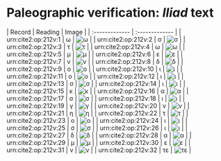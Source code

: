 # Paleographic verification: *Iliad* text

| Record | Reading     | Image     |
| :------------- | :------------- |
| urn:cite2:op:212v:1 | ω | ![ω](http://www.homermultitext.org/iipsrv?OBJ=IIP,1.0&FIF=/project/homer/pyramidal/VenA/VA212VN_0714.tif&RGN=0.5103,0.2371,0.01603,0.007331&WID=800&CVT=JPEG) | 
| urn:cite2:op:212v:2 | σ | ![σ](http://www.homermultitext.org/iipsrv?OBJ=IIP,1.0&FIF=/project/homer/pyramidal/VenA/VA212VN_0714.tif&RGN=0.5276,0.2364,0.01474,0.008160&WID=800&CVT=JPEG) | 
| urn:cite2:op:212v:3 | τ | ![τ](http://www.homermultitext.org/iipsrv?OBJ=IIP,1.0&FIF=/project/homer/pyramidal/VenA/VA212VN_0714.tif&RGN=0.5466,0.2350,0.01529,0.01203&WID=800&CVT=JPEG) | 
| urn:cite2:op:212v:4 | ω | ![ω](http://www.homermultitext.org/iipsrv?OBJ=IIP,1.0&FIF=/project/homer/pyramidal/VenA/VA212VN_0714.tif&RGN=0.5602,0.2367,0.01179,0.006224&WID=800&CVT=JPEG) | 
| urn:cite2:op:212v:5 | μ | ![μ](http://www.homermultitext.org/iipsrv?OBJ=IIP,1.0&FIF=/project/homer/pyramidal/VenA/VA212VN_0714.tif&RGN=0.5768,0.2343,0.01382,0.01176&WID=800&CVT=JPEG) | 
| urn:cite2:op:212v:6 | ε | ![ε](http://www.homermultitext.org/iipsrv?OBJ=IIP,1.0&FIF=/project/homer/pyramidal/VenA/VA212VN_0714.tif&RGN=0.5901,0.2342,0.01105,0.008575&WID=800&CVT=JPEG) | 
| urn:cite2:op:212v:7 | ν | ![ν](http://www.homermultitext.org/iipsrv?OBJ=IIP,1.0&FIF=/project/homer/pyramidal/VenA/VA212VN_0714.tif&RGN=0.5987,0.2342,0.01105,0.01189&WID=800&CVT=JPEG) | 
| urn:cite2:op:212v:8 | δ | ![δ](http://www.homermultitext.org/iipsrv?OBJ=IIP,1.0&FIF=/project/homer/pyramidal/VenA/VA212VN_0714.tif&RGN=0.6131,0.2264,0.01529,0.01687&WID=800&CVT=JPEG) | 
| urn:cite2:op:212v:9 | ο | ![ο](http://www.homermultitext.org/iipsrv?OBJ=IIP,1.0&FIF=/project/homer/pyramidal/VenA/VA212VN_0714.tif&RGN=0.6268,0.2355,0.009396,0.007192&WID=800&CVT=JPEG) | 
| urn:cite2:op:212v:10 | ι | ![ι](http://www.homermultitext.org/iipsrv?OBJ=IIP,1.0&FIF=/project/homer/pyramidal/VenA/VA212VN_0714.tif&RGN=0.6369,0.2361,0.004974,0.007054&WID=800&CVT=JPEG) | 
| urn:cite2:op:212v:11 | ο | ![ο](http://www.homermultitext.org/iipsrv?OBJ=IIP,1.0&FIF=/project/homer/pyramidal/VenA/VA212VN_0714.tif&RGN=0.6450,0.2376,0.006632,0.005118&WID=800&CVT=JPEG) | 
| urn:cite2:op:212v:12 | ι | ![ι](http://www.homermultitext.org/iipsrv?OBJ=IIP,1.0&FIF=/project/homer/pyramidal/VenA/VA212VN_0714.tif&RGN=0.6525,0.2367,0.005527,0.006639&WID=800&CVT=JPEG) | 
| urn:cite2:op:212v:13 | σ | ![σ](http://www.homermultitext.org/iipsrv?OBJ=IIP,1.0&FIF=/project/homer/pyramidal/VenA/VA212VN_0714.tif&RGN=0.6616,0.2357,0.01087,0.006916&WID=800&CVT=JPEG) | 
| urn:cite2:op:212v:14 | ι | ![ι](http://www.homermultitext.org/iipsrv?OBJ=IIP,1.0&FIF=/project/homer/pyramidal/VenA/VA212VN_0714.tif&RGN=0.6713,0.2335,0.004790,0.01037&WID=800&CVT=JPEG) | 
| urn:cite2:op:212v:15 | κ | ![κ](http://www.homermultitext.org/iipsrv?OBJ=IIP,1.0&FIF=/project/homer/pyramidal/VenA/VA212VN_0714.tif&RGN=0.6822,0.2310,0.01363,0.01217&WID=800&CVT=JPEG) | 
| urn:cite2:op:212v:16 | α | ![α](http://www.homermultitext.org/iipsrv?OBJ=IIP,1.0&FIF=/project/homer/pyramidal/VenA/VA212VN_0714.tif&RGN=0.6979,0.2360,0.01050,0.005947&WID=800&CVT=JPEG) | 
| urn:cite2:op:212v:17 | σ | ![σ](http://www.homermultitext.org/iipsrv?OBJ=IIP,1.0&FIF=/project/homer/pyramidal/VenA/VA212VN_0714.tif&RGN=0.7084,0.2344,0.008290,0.006639&WID=800&CVT=JPEG) | 
| urn:cite2:op:212v:18 | ι | ![ι](http://www.homermultitext.org/iipsrv?OBJ=IIP,1.0&FIF=/project/homer/pyramidal/VenA/VA212VN_0714.tif&RGN=0.7161,0.2340,0.004422,0.007746&WID=800&CVT=JPEG) | 
| urn:cite2:op:212v:19 | γ | ![γ](http://www.homermultitext.org/iipsrv?OBJ=IIP,1.0&FIF=/project/homer/pyramidal/VenA/VA212VN_0714.tif&RGN=0.7227,0.2346,0.01050,0.01272&WID=800&CVT=JPEG) | 
| urn:cite2:op:212v:20 | ν | ![ν](http://www.homermultitext.org/iipsrv?OBJ=IIP,1.0&FIF=/project/homer/pyramidal/VenA/VA212VN_0714.tif&RGN=0.7301,0.2343,0.01161,0.01217&WID=800&CVT=JPEG) | 
| urn:cite2:op:212v:21 | η | ![η](http://www.homermultitext.org/iipsrv?OBJ=IIP,1.0&FIF=/project/homer/pyramidal/VenA/VA212VN_0714.tif&RGN=0.7419,0.2292,0.01455,0.01328&WID=800&CVT=JPEG) | 
| urn:cite2:op:212v:22 | τ | ![τ](http://www.homermultitext.org/iipsrv?OBJ=IIP,1.0&FIF=/project/homer/pyramidal/VenA/VA212VN_0714.tif&RGN=0.7557,0.2347,0.01382,0.008299&WID=800&CVT=JPEG) | 
| urn:cite2:op:212v:23 | ο | ![ο](http://www.homermultitext.org/iipsrv?OBJ=IIP,1.0&FIF=/project/homer/pyramidal/VenA/VA212VN_0714.tif&RGN=0.7675,0.2339,0.006264,0.007884&WID=800&CVT=JPEG) | 
| urn:cite2:op:212v:24 | ι | ![ι](http://www.homermultitext.org/iipsrv?OBJ=IIP,1.0&FIF=/project/homer/pyramidal/VenA/VA212VN_0714.tif&RGN=0.7758,0.2349,0.004974,0.007054&WID=800&CVT=JPEG) | 
| urn:cite2:op:212v:25 | σ | ![σ](http://www.homermultitext.org/iipsrv?OBJ=IIP,1.0&FIF=/project/homer/pyramidal/VenA/VA212VN_0714.tif&RGN=0.7824,0.2354,0.009948,0.007469&WID=800&CVT=JPEG) | 
| urn:cite2:op:212v:26 | ι | ![ι](http://www.homermultitext.org/iipsrv?OBJ=IIP,1.0&FIF=/project/homer/pyramidal/VenA/VA212VN_0714.tif&RGN=0.7909,0.2332,0.007001,0.009405&WID=800&CVT=JPEG) | 
| urn:cite2:op:212v:27 | δ | ![δ](http://www.homermultitext.org/iipsrv?OBJ=IIP,1.0&FIF=/project/homer/pyramidal/VenA/VA212VN_0714.tif&RGN=0.7973,0.2245,0.01658,0.01729&WID=800&CVT=JPEG) | 
| urn:cite2:op:212v:28 | α | ![α](http://www.homermultitext.org/iipsrv?OBJ=IIP,1.0&FIF=/project/homer/pyramidal/VenA/VA212VN_0714.tif&RGN=0.8137,0.2353,0.01179,0.006639&WID=800&CVT=JPEG) | 
| urn:cite2:op:212v:29 | μ | ![μ](http://www.homermultitext.org/iipsrv?OBJ=IIP,1.0&FIF=/project/homer/pyramidal/VenA/VA212VN_0714.tif&RGN=0.8239,0.2349,0.01363,0.01176&WID=800&CVT=JPEG) | 
| urn:cite2:op:212v:30 | ε | ![ε](http://www.homermultitext.org/iipsrv?OBJ=IIP,1.0&FIF=/project/homer/pyramidal/VenA/VA212VN_0714.tif&RGN=0.8371,0.2329,0.01069,0.01065&WID=800&CVT=JPEG) | 
| urn:cite2:op:212v:31 | ν | ![ν](http://www.homermultitext.org/iipsrv?OBJ=IIP,1.0&FIF=/project/homer/pyramidal/VenA/VA212VN_0714.tif&RGN=0.8460,0.2336,0.01161,0.01134&WID=800&CVT=JPEG) | 
| urn:cite2:op:212v:32 | τε | ![τε](http://www.homermultitext.org/iipsrv?OBJ=IIP,1.0&FIF=/project/homer/pyramidal/VenA/VA212VN_0714.tif&RGN=0.8556,0.2306,0.02211,0.01259&WID=800&CVT=JPEG) | 


